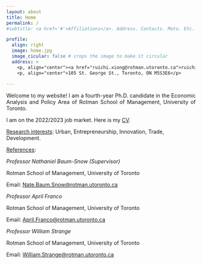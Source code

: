 ```yaml
---
layout: about
title: Home
permalink: /
#subtitle: <a href='#'>Affiliations</a>. Address. Contacts. Moto. Etc.

profile:
  align: right
  image: home.jpg
  image_cicular: false # crops the image to make it circular
  address: >
    <p, align="center"><a href="ruichi.xiong@rotman.utoronto.ca">ruichi.xiong@rotman.utoronto.ca</a> </p>
    <p, align="center">105 St. George St., Toronto, ON M5S3E6</p>
    
---
```


<p style="text-align: justify;">Welcome to my website! I am a fourth-year Ph.D. candidate in the Economic Analysis and Policy Area of Rotman School of Management, University of Toronto. 

I am on the 2022/2023 job market. Here is my <a href="{{ site.url }}/assets/pdf/cv.pdf" target="_blank">CV</a>.</p>

<ins>Research interests</ins>: Urban, Entrepreneurship, Innovation, Trade, Development.

<ins>References</ins>: 

<em>Professor Nathaniel Baum-Snow (Supervisor)</em>  

Rotman School of Management, University of Toronto 

Email: <a href="Nate.Baum.Snow@rotman.utoronto.ca">Nate.Baum.Snow@rotman.utoronto.ca</a>

<em>Professor April Franco</em>

Rotman School of Management, University of Toronto 

Email: <a href="April.Franco@rotman.utoronto.ca">April.Franco@rotman.utoronto.ca</a>

<em>Professor William Strange</em>

Rotman School of Management, University of Toronto 

Email: <a href="William.Strange@rotman.utoronto.ca">William.Strange@rotman.utoronto.ca</a>

